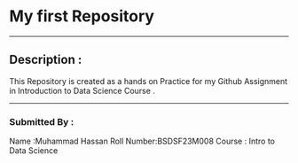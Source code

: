 # My first Repository 
------
## Description :
This Repository is created as a hands on Practice for my Github Assignment in Introduction to Data Science Course .

---
### **Submitted By :**
Name :Muhammad Hassan 
Roll Number:BSDSF23M008 
Course : Intro to Data Science 
